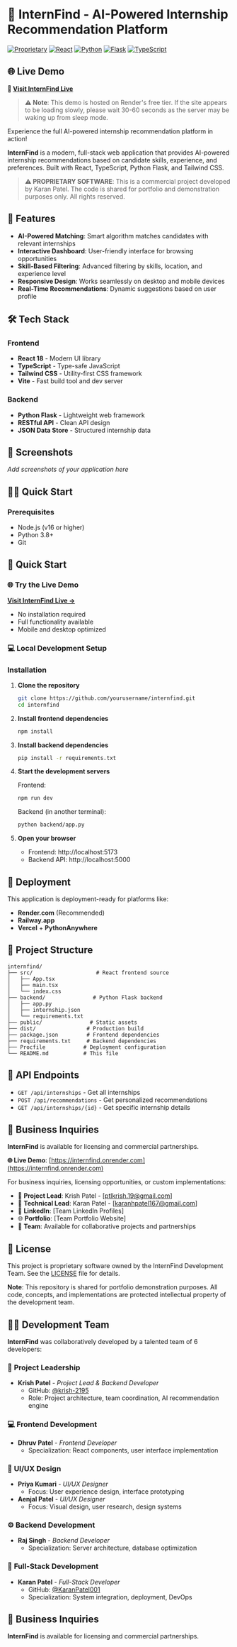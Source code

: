 # 🎯 InternFind - AI-Powered Internship Recommendation Platform

[![Proprietary](https://img.shields.io/badge/License-Proprietary-red.svg)](./LICENSE)
[![React](https://img.shields.io/badge/React-20232A?style=flat&logo=react&logoColor=61DAFB)](https://reactjs.org/)
[![Python](https://img.shields.io/badge/Python-3776AB?style=flat&logo=python&logoColor=white)](https://python.org/)
[![Flask](https://img.shields.io/badge/Flask-000000?style=flat&logo=flask&logoColor=white)](https://flask.palletsprojects.com/)
[![TypeScript](https://img.shields.io/badge/TypeScript-007ACC?style=flat&logo=typescript&logoColor=white)](https://typescriptlang.org/)

## 🌐 Live Demo

**🚀 [Visit InternFind Live](https://internfind.onrender.com)**

> **⚠️ Note**: This demo is hosted on Render's free tier. If the site appears to be loading slowly, please wait 30-60 seconds as the server may be waking up from sleep mode.

Experience the full AI-powered internship recommendation platform in action!

**InternFind** is a modern, full-stack web application that provides AI-powered internship recommendations based on candidate skills, experience, and preferences. Built with React, TypeScript, Python Flask, and Tailwind CSS.

> **⚠️ PROPRIETARY SOFTWARE**: This is a commercial project developed by Karan Patel. The code is shared for portfolio and demonstration purposes only. All rights reserved.

## 🚀 Features

- **AI-Powered Matching**: Smart algorithm matches candidates with relevant internships
- **Interactive Dashboard**: User-friendly interface for browsing opportunities
- **Skill-Based Filtering**: Advanced filtering by skills, location, and experience level
- **Responsive Design**: Works seamlessly on desktop and mobile devices
- **Real-Time Recommendations**: Dynamic suggestions based on user profile

## 🛠️ Tech Stack

### Frontend
- **React 18** - Modern UI library
- **TypeScript** - Type-safe JavaScript
- **Tailwind CSS** - Utility-first CSS framework
- **Vite** - Fast build tool and dev server

### Backend
- **Python Flask** - Lightweight web framework
- **RESTful API** - Clean API design
- **JSON Data Store** - Structured internship data

## 📱 Screenshots

*Add screenshots of your application here*

## 🏃‍♂️ Quick Start

### Prerequisites
- Node.js (v16 or higher)
- Python 3.8+
- Git

## 🚀 Quick Start

### 🌐 Try the Live Demo
**[Visit InternFind Live →](https://internfind.onrender.com)**
- No installation required
- Full functionality available
- Mobile and desktop optimized

### 💻 Local Development Setup

### Installation

1. **Clone the repository**
   ```bash
   git clone https://github.com/yourusername/internfind.git
   cd internfind
   ```

2. **Install frontend dependencies**
   ```bash
   npm install
   ```

3. **Install backend dependencies**
   ```bash
   pip install -r requirements.txt
   ```

4. **Start the development servers**

   Frontend:
   ```bash
   npm run dev
   ```

   Backend (in another terminal):
   ```bash
   python backend/app.py
   ```

5. **Open your browser**
   - Frontend: http://localhost:5173
   - Backend API: http://localhost:5000

## 🚀 Deployment

This application is deployment-ready for platforms like:
- **Render.com** (Recommended)
- **Railway.app**
- **Vercel** + **PythonAnywhere**

## 📂 Project Structure

```
internfind/
├── src/                    # React frontend source
│   ├── App.tsx
│   ├── main.tsx
│   └── index.css
├── backend/               # Python Flask backend
│   ├── app.py
│   ├── internship.json
│   └── requirements.txt
├── public/               # Static assets
├── dist/                # Production build
├── package.json         # Frontend dependencies
├── requirements.txt     # Backend dependencies
├── Procfile            # Deployment configuration
└── README.md           # This file
```

## 🎯 API Endpoints

- `GET /api/internships` - Get all internships
- `POST /api/recommendations` - Get personalized recommendations
- `GET /api/internships/{id}` - Get specific internship details

## 🤝 Business Inquiries

**InternFind** is available for licensing and commercial partnerships. 

**🌐 Live Demo**: [https://internfind.onrender.com](https://internfind.onrender.com)

For business inquiries, licensing opportunities, or custom implementations:
- 📧 **Project Lead**: Krish Patel - [ptlkrish.19@gmail.com]
- 📧 **Technical Lead**: Karan Patel - [karanhpatel167@gmail.com]
- 💼 **LinkedIn**: [Team LinkedIn Profiles]
- 🌐 **Portfolio**: [Team Portfolio Website]
- 👥 **Team**: Available for collaborative projects and partnerships

## 📄 License

This project is proprietary software owned by the InternFind Development Team. See the [LICENSE](LICENSE) file for details.

**Note**: This repository is shared for portfolio demonstration purposes. All code, concepts, and implementations are protected intellectual property of the development team.

## 👨‍💻 Development Team

**InternFind** was collaboratively developed by a talented team of 6 developers:

### 🚀 **Project Leadership**
- **Krish Patel** - *Project Lead & Backend Developer*
  - GitHub: [@krish-2195](https://github.com/krish-2195)
  - Role: Project architecture, team coordination, AI recommendation engine

### 💻 **Frontend Development**  
- **Dhruv Patel** - *Frontend Developer*
  - Specialization: React components, user interface implementation

### 🎨 **UI/UX Design**
- **Priya Kumari** - *UI/UX Designer*
  - Focus: User experience design, interface prototyping
- **Aenjal Patel** - *UI/UX Designer* 
  - Focus: Visual design, user research, design systems

### ⚙️ **Backend Development**
- **Raj Singh** - *Backend Developer*
  - Specialization: Server architecture, database optimization

### 🔧 **Full-Stack Development**
- **Karan Patel** - *Full-Stack Developer*
  - GitHub: [@KaranPatel001](https://github.com/KaranPatel001)
  - Specialization: System integration, deployment, DevOps

## 🤝 Business Inquiries

**InternFind** is available for licensing and commercial partnerships.
